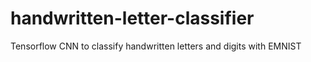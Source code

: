 # handwritten-letter-classifier
Tensorflow CNN to classify handwritten letters and digits with EMNIST

